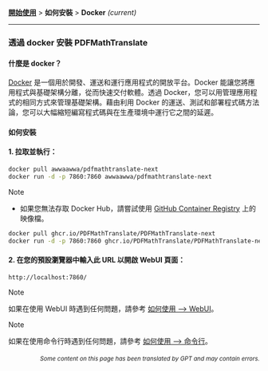 [**開始使用**](./getting-started.md) > **如何安裝** > **Docker** _(current)_

---

### 透過 docker 安裝 PDFMathTranslate

#### 什麼是 docker？

[Docker](https://docs.docker.com/get-started/docker-overview/) 是一個用於開發、運送和運行應用程式的開放平台。Docker 能讓您將應用程式與基礎架構分離，從而快速交付軟體。透過 Docker，您可以用管理應用程式的相同方式來管理基礎架構。藉由利用 Docker 的運送、測試和部署程式碼方法論，您可以大幅縮短編寫程式碼與在生產環境中運行它之間的延遲。

#### 如何安裝

<h4>1. 拉取並執行：</h4>

```bash
docker pull awwaawwa/pdfmathtranslate-next
docker run -d -p 7860:7860 awwaawwa/pdfmathtranslate-next
```

> [!NOTE]
> 
> - 如果您無法存取 Docker Hub，請嘗試使用 [GitHub Container Registry](https://github.com/PDFMathTranslate/PDFMathTranslate-next/pkgs/container/pdfmathtranslate) 上的映像檔。
> 
> ```bash
> docker pull ghcr.io/PDFMathTranslate/PDFMathTranslate-next
> docker run -d -p 7860:7860 ghcr.io/PDFMathTranslate/PDFMathTranslate-next
> ```

<h4>2. 在您的預設瀏覽器中輸入此 URL 以開啟 WebUI 頁面：</h4>

```
http://localhost:7860/
```

> [!NOTE]
> 如果在使用 WebUI 時遇到任何問題，請參考 [如何使用 --> WebUI](./USAGE_webui.md)。

> [!NOTE]
> 如果在使用命令行時遇到任何問題，請參考 [如何使用 --> 命令行](./USAGE_commandline.md)。
<!-- 
#### For docker deployment on cloud service:

<div>
<a href="https://www.heroku.com/deploy?template=https://github.com/PDFMathTranslate/PDFMathTranslate-next">
  <img src="https://www.herokucdn.com/deploy/button.svg" alt="Deploy" height="26"></a>
<a href="https://render.com/deploy">
  <img src="https://render.com/images/deploy-to-render-button.svg" alt="Deploy to Koyeb" height="26"></a>
<a href="https://zeabur.com/templates/5FQIGX?referralCode=reycn">
  <img src="https://zeabur.com/button.svg" alt="Deploy on Zeabur" height="26"></a>
<a href="https://app.koyeb.com/deploy?type=git&builder=buildpack&repository=github.com/PDFMathTranslate/PDFMathTranslate-next&branch=main&name=pdf-math-translate">
  <img src="https://www.koyeb.com/static/images/deploy/button.svg" alt="Deploy to Koyeb" height="26"></a>
</div>

-->

<div align="right"> 
<h6><small>Some content on this page has been translated by GPT and may contain errors.</small></h6>